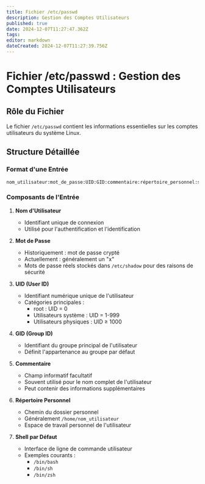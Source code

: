 ```yaml
---
title: Fichier /etc/passwd
description: Gestion des Comptes Utilisateurs
published: true
date: 2024-12-07T11:27:47.362Z
tags: 
editor: markdown
dateCreated: 2024-12-07T11:27:39.756Z
---
```


# Fichier /etc/passwd : Gestion des Comptes Utilisateurs

## Rôle du Fichier

Le fichier `/etc/passwd` contient les informations essentielles sur les comptes utilisateurs du système Linux.

## Structure Détaillée

### Format d'une Entrée

```
nom_utilisateur:mot_de_passe:UID:GID:commentaire:répertoire_personnel:shell_par_défaut
```

### Composants de l'Entrée

1. **Nom d'Utilisateur**
   - Identifiant unique de connexion
   - Utilisé pour l'authentification et l'identification

2. **Mot de Passe**
   - Historiquement : mot de passe crypté
   - Actuellement : généralement un "x"
   - Mots de passe réels stockés dans `/etc/shadow` pour des raisons de sécurité

3. **UID (User ID)**
   - Identifiant numérique unique de l'utilisateur
   - Catégories principales :
     * root : UID = 0
     * Utilisateurs système : UID = 1-999
     * Utilisateurs physiques : UID ≥ 1000

4. **GID (Group ID)**
   - Identifiant du groupe principal de l'utilisateur
   - Définit l'appartenance au groupe par défaut

5. **Commentaire**
   - Champ informatif facultatif
   - Souvent utilisé pour le nom complet de l'utilisateur
   - Peut contenir des informations supplémentaires

6. **Répertoire Personnel**
   - Chemin du dossier personnel
   - Généralement `/home/nom_utilisateur`
   - Espace de travail personnel de l'utilisateur

7. **Shell par Défaut**
   - Interface de ligne de commande utilisateur
   - Exemples courants :
     * `/bin/bash`
     * `/bin/sh`
     * `/bin/zsh`

